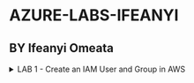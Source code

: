 # AZURE-LABS-IFEANYI
## BY Ifeanyi Omeata

<details>
  <summary>LAB 1 - Create an IAM User and Group in AWS</summary>
    <details>
      <summary>LAB 1 - **Open IAM Console**</summary>
    - [ ]  **Go to the AWS Management Console.**
    - [ ]  **Enter "IAM" in the search bar and go to the IAM console.**
    - [ ]  **Notice the IAM service is global and doesn't require region selection.**
    </details>  
2. **Viewing Current Users**
    - [ ]  On the left-hand side, click on "Users" to view the current user list.
3. **Create a New IAM User and Set Password**
    - [ ]  Click on "Create user."
    - [ ]  Enter a username (e.g., admin).
    - [ ]  Select "Provide user access to the AWS Management Console."
    - [ ]  Choose "I want to Create an IAM user" option.
    - [ ]  Choose "Custom password" and enter your password.
    - [ ]  Uncheck "Users must create a new password at next sign-in”.
    - [ ]  Click "Next".
4. **Create a User Group and Assign Permissions**
    - [ ]  Choose "Add user to group."
    - [ ]  Click "Create group."
    - [ ]  Name the group (e.g., administration).
    - [ ]  Attach "AdministratorAccess" policy to the group.
    - [ ]  Click "Create user group".
    - [ ]  Add the user to the newly created admin group by selecting the group.
    - [ ]  Click "Next".
5. **Review and Create User**
    - [ ]  Review the settings: username, permissions, groups, etc.
    - [ ]  Optionally, add tags (e.g., department: engineering).
    - [ ]  Click "Create user."
6. **Verify User and Group Setup**
    - [ ]  Optionally, download the CSV file for sign-in credentials.
    - [ ]  View the user list to ensure the user is created.
    - [ ]  Verify the user belongs to the "administration" group.
    - [ ]  Check the "administration" group to confirm "AdministratorAccess" policy is attached.
7. **Create an Account Alias (Optional)**
    - [ ]  Go to your AWS IAM Dashboard.
    - [ ]  Create an account alias (e.g., aws-adminaccess-v2).
8. **Sign in with IAM User**
    - [ ]  Open a new private browser window.
    - [ ]  Use the IAM sign-in URL.
    - [ ]  Enter account alias or account ID, and IAM username (e.g., admin).
    - [ ]  Enter the IAM user password to log in.
    - [ ]  Check the top right to ensure you're signed in as the IAM user.
</details>
